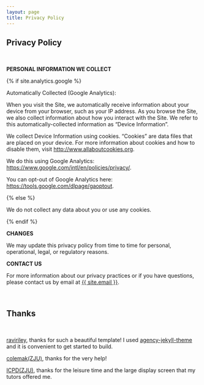 ```yaml
---
layout: page
title: Privacy Policy
---
```

<div class="col-lg-12 text-center">
	<h2 class="section-heading text-uppercase">Privacy Policy</h2>
</div>

<br>
  
**PERSONAL INFORMATION WE COLLECT**

{% if site.analytics.google %}

Automatically Collected (Google Analytics):

When you visit the Site, we automatically receive information about your device from your browser, such as your IP address. As you browse the Site, we also collect information about how you interact with the Site. We refer to this automatically-collected information as “Device Information”.

We collect Device Information using cookies. “Cookies” are data files that are placed on your device. For more information about cookies and how to disable them, visit http://www.allaboutcookies.org.

We do this using Google Analytics: <https://www.google.com/intl/en/policies/privacy/>.

You can opt-out of Google Analytics here: <https://tools.google.com/dlpage/gaoptout>.

{% else %}

We do not collect any data about you or use any cookies.

{% endif %}

**CHANGES**

We may update this privacy policy from time to time for personal, operational, legal, or regulatory reasons.

**CONTACT US**

For more information about our privacy practices or if you have questions, please contact us by email at <a href="mailto:{{ site.email }}">{{ site.email }}</a>.

<br>

<div class="col-lg-12 text-center">
	<h2 class="section-heading text-uppercase">Thanks</h2>
</div>

<br>

<div class="col-lg-12 text-center thank-you-text">
	<p>
		<a href="https://github.com/raviriley">raviriley</a>, thanks for such a beautiful template!
		I used <a href="https://github.com/raviriley/agency-jekyll-theme">agency-jekyll-theme</a> and it is convenient to get started to build.
	</p>
	<p>
		<a href="note.colemak.top">colemak(ZJU)</a>, thanks for the very help!
	</p>
	<p>
		<a href="https://icpd.zju.edu.cn">ICPD(ZJU)</a>, thanks for the leisure time and the large display screen that my tutors offered me.
	</p>
</div>
